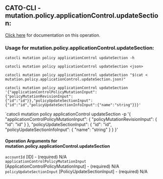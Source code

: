 
## CATO-CLI - mutation.policy.applicationControl.updateSection:
[Click here](https://api.catonetworks.com/documentation/#mutation-mutation.policy.applicationControl.updateSection) for documentation on this operation.

### Usage for mutation.policy.applicationControl.updateSection:

`catocli mutation policy applicationControl updateSection -h`

`catocli mutation policy applicationControl updateSection <json>`

`catocli mutation policy applicationControl updateSection "$(cat < mutation.policy.applicationControl.updateSection.json)"`

`catocli mutation policy applicationControl updateSection '{"applicationControlPolicyMutationInput":{"policyMutationRevisionInput":{"id":"id"}},"policyUpdateSectionInput":{"id":"id","policyUpdateSectionInfoInput":{"name":"string"}}}'`

`catocli mutation policy applicationControl updateSection -p '{
    "applicationControlPolicyMutationInput": {
        "policyMutationRevisionInput": {
            "id": "id"
        }
    },
    "policyUpdateSectionInput": {
        "id": "id",
        "policyUpdateSectionInfoInput": {
            "name": "string"
        }
    }
}'


#### Operation Arguments for mutation.policy.applicationControl.updateSection ####

`accountId` [ID] - (required) N/A    
`applicationControlPolicyMutationInput` [ApplicationControlPolicyMutationInput] - (required) N/A    
`policyUpdateSectionInput` [PolicyUpdateSectionInput] - (required) N/A    
